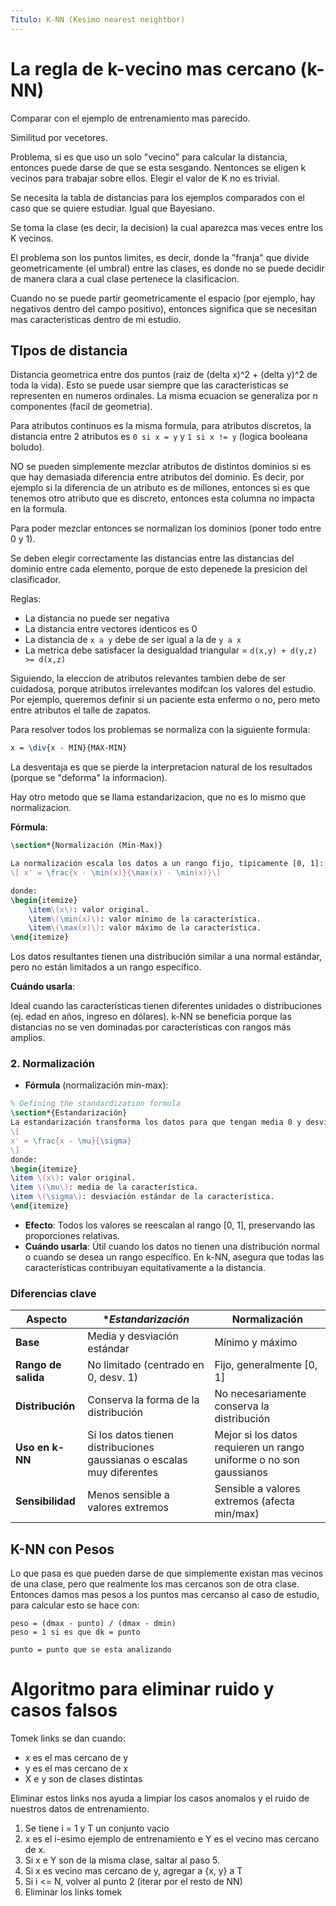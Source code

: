 ```yaml
---
Titulo: K-NN (Kesimo nearest neightbor)
---
```


# La regla de k-vecino mas cercano (k-NN)

Comparar con el ejemplo de entrenamiento mas parecido.

Similitud por vecetores.

Problema, si es que uso un solo "vecino" para calcular la distancia, entonces puede darse de
que se esta sesgando.
Nentonces se eligen k vecinos para trabajar sobre ellos.
Elegir el valor de K no es trivial.

Se necesita la tabla de distancias para los ejemplos comparados con el caso que se quiere
estudiar.
Igual que Bayesiano.

Se toma la clase (es decir, la decision) la cual aparezca mas veces entre los K vecinos.

El problema son los puntos limites, es decir, donde la "franja" que divide geometricamente (el
umbral) entre las clases, es donde no se puede decidir de manera clara a cual clase pertenece
la clasificacion.

Cuando no se puede partir geometricamente el espacio (por ejemplo, hay negativos dentro del
campo positivo), entonces significa que se necesitan mas caracteristicas dentro de mi estudio.

## TIpos de distancia

Distancia geometrica entre dos puntos (raiz de (delta x)^2 + (delta y)^2 de toda la vida).
Esto se puede usar siempre que las caracteristicas se representen en numeros ordinales.
La misma ecuacion se generaliza por n componentes (facil de geometria).

Para atributos continuos es la misma formula, para atributos discretos, la distancia entre 2
atributos es `0 si x = y` y `1 si x != y` (logica booleana boludo).

NO se pueden simplemente mezclar atributos de distintos dominios si es que hay demasiada
diferencia entre atributos del dominio.
Es decir, por ejemplo si la diferencia de un atributo es de millones, entonces si es que
tenemos otro atributo que es discreto, entonces esta columna no impacta en la formula.

Para poder mezclar entonces se normalizan los dominios (poner todo entre 0 y 1).

Se deben elegir correctamente las distancias entre las distancias del dominio entre cada
elemento, porque de esto depenede la presicion del clasificador.

Reglas:
- La distancia no puede ser negativa
- La distancia entre vectores identicos es 0
- La distancia de `x a y` debe de ser igual a la de `y a x`
- La metrica debe satisfacer la desigualdad triangular = `d(x,y) + d(y,z) >= d(x,z)`

Siguiendo, la eleccion de atributos relevantes tambien debe de ser cuidadosa, porque atributos
irrelevantes modifcan los valores del estudio.
Por ejemplo, queremos definir si un paciente esta enfermo o no, pero meto entre atributos el
talle de zapatos.

Para resolver todos los problemas se normaliza con la siguiente formula:
```tex
x = \div{x - MIN}{MAX-MIN}
```

La desventaja es que se pierde la interpretacion natural de los resultados (porque se "deforma"
la informacion).

Hay otro metodo que se llama estandarizacion, que no es lo mismo que normalizacion.

**Fórmula**:
```tex
\section*{Normalización (Min-Max)} 

La normalización escala los datos a un rango fijo, típicamente [0, 1]:
\[ x' = \frac{x - \min(x)}{\max(x) - \min(x)}\] 

donde:
\begin{itemize} 
    \item\(x\): valor original.
    \item\(\min(x)\): valor mínimo de la característica.
    \item\(\max(x)\): valor máximo de la característica.
\end{itemize}
```
Los datos resultantes tienen una distribución similar a una normal estándar, pero no están
limitados a un rango específico.

**Cuándo usarla**:

Ideal cuando las características tienen diferentes unidades o distribuciones (ej.
edad en años, ingreso en dólares).
k-NN se beneficia porque las distancias no se ven dominadas por características con rangos más
amplios.

### 2. **Normalización**

- **Fórmula** (normalización min-max):
```tex
% Defining the standardization formula
\section*{Estandarización}
La estandarización transforma los datos para que tengan media 0 y desviación estándar 1:
\[
x' = \frac{x - \mu}{\sigma}
\]
donde:
\begin{itemize}
\item \(x\): valor original.
\item \(\mu\): media de la característica.
\item \(\sigma\): desviación estándar de la característica.
\end{itemize}
```

- **Efecto**:
  Todos los valores se reescalan al rango [0, 1], preservando las proporciones relativas.
- **Cuándo usarla**:
  Útil cuando los datos no tienen una distribución normal o cuando se desea un rango
  específico.
  En k-NN, asegura que todas las características contribuyan equitativamente a la distancia.

### Diferencias clave

| **Aspecto**           | **Estandarización*                          | **Normalización**                            |
|-----------------------|---------------------------------------------|----------------------------------------------|
| **Base**              | Media y desviación estándar                 | Mínimo y máximo                              |
| **Rango de salida**   | No limitado (centrado en 0, desv. 1)        | Fijo, generalmente [0, 1]                    |
| **Distribución**      | Conserva la forma de la distribución        | No necesariamente conserva la distribución   |
| **Uso en k-NN**       | Si los datos tienen distribuciones gaussianas o escalas muy diferentes | Mejor si los datos requieren un rango uniforme o no son gaussianos |
| **Sensibilidad**      | Menos sensible a valores extremos           | Sensible a valores extremos (afecta min/max) |

## K-NN con Pesos

Lo que pasa es que pueden darse de que simplemente existan mas vecinos de una clase, pero que
realmente los mas cercanos son de otra clase.
Entonces damos mas pesos a los puntos mas cercanso al caso de estudio, para calcular esto se
hace con:

```
peso = (dmax - punto) / (dmax - dmin)
peso = 1 si es que dk = punto

punto = punto que se esta analizando
```

# Algoritmo para eliminar ruido y casos falsos

Tomek links se dan cuando:
- x es el mas cercano de y
- y es el mas cercano de x
- X e y son de clases distintas

Eliminar estos links nos ayuda a limpiar los casos anomalos y el ruido de nuestros datos de
entrenamiento.

1. Se tiene i = 1 y T un conjunto vacio
2. x es el i-esimo ejemplo de entrenamiento e Y es el vecino mas cercano de x.
3. Si x e Y son de la misma clase, saltar al paso 5.
4. Si x es vecino mas cercano de y, agregar a {x, y} a T
5. Si i <= N, volver al punto 2 (iterar por el resto de NN)
6. Eliminar los links tomek
